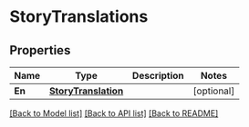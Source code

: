 # StoryTranslations

## Properties

Name | Type | Description | Notes
------------ | ------------- | ------------- | -------------
**En** | [**StoryTranslation**](StoryTranslation.md) |  | [optional] 

[[Back to Model list]](../README.md#documentation-for-models) [[Back to API list]](../README.md#documentation-for-api-endpoints) [[Back to README]](../README.md)


